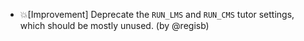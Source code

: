 - 💥[Improvement] Deprecate the `RUN_LMS` and `RUN_CMS` tutor settings, which should be mostly unused. (by @regisb)
